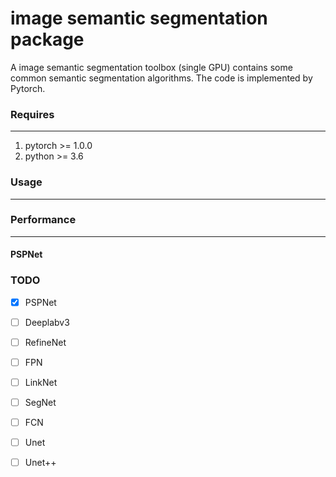 # image semantic segmentation package

A image semantic segmentation toolbox (single GPU) contains some common semantic segmentation algorithms. The code is implemented by Pytorch.

### Requires
---


  1. pytorch >= 1.0.0
  2. python >= 3.6
  
### Usage
----

### Performance
---


#### PSPNet


### TODO

- [x] PSPNet
- [ ] Deeplabv3
- [ ] RefineNet
- [ ] FPN
- [ ] LinkNet
- [ ] SegNet
- [ ] FCN
- [ ] Unet
- [ ] Unet++




